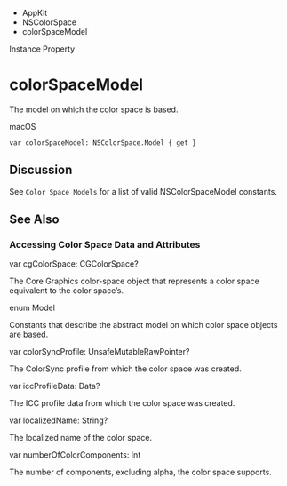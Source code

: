 

- AppKit
- NSColorSpace
-  colorSpaceModel 

Instance Property

# colorSpaceModel

The model on which the color space is based.

macOS

``` source
var colorSpaceModel: NSColorSpace.Model { get }
```

## Discussion

See `Color Space Models` for a list of valid NSColorSpaceModel constants.

## See Also

### Accessing Color Space Data and Attributes

var cgColorSpace: CGColorSpace?

The Core Graphics color-space object that represents a color space equivalent to the color space’s.

enum Model

Constants that describe the abstract model on which color space objects are based.

var colorSyncProfile: UnsafeMutableRawPointer?

The ColorSync profile from which the color space was created.

var iccProfileData: Data?

The ICC profile data from which the color space was created.

var localizedName: String?

The localized name of the color space.

var numberOfColorComponents: Int

The number of components, excluding alpha, the color space supports.

